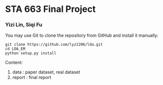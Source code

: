 # STA 663 Final Project
###  Yizi Lin, Siqi Fu

You may use Git to clone the repository from GitHub and install it manually:
```
git clone https://github.com/lyz1206/lda.git
cd LDA_EM
python setup.py install
```

Content:
1. data : paper dataset, real dataset
2. report : final report

